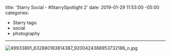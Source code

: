 title: 'Starry Social - #StarrySpotlight 2'
date: 2019-01-29 11:53:00 -05:00
categories:
- Starry
tags:
- social
- photography
---

![49933891_632880183814387_9200424388953732186_n.jpg](/uploads/49933891_632880183814387_9200424388953732186_n.jpg)